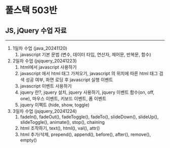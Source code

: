 # 풀스택 503반
## JS, jQuery 수업 자료

---

1. 1일차 수업 (java_20241120)
    1. javascript 기본 문법 (변수, 데이터 타입, 연산자, 제어문, 반복문, 함수)
2. 2일차 수업 (jsjquery_20241223)
	1. html에서 javascript 사용하기
	2. javascript 에서 html 태그 가져오기, javascript 의 위치에 따른 html 태그 검색 성공 여부, 화면 로딩 후 javascript 실행 이벤트
	3. javascript 이벤트 사용하기
	4. jquery 란?, jquery 설치, jquery 사용하기, jquery 이벤트 함수(on, off, one), 마우스 이벤트, 키보드 이벤트, 폼 이벤트
	5. jquery 이펙트 (hide, show, toggle)
3. 3일차 수업 (jsjquery_20241224)
	1. fadeIn(), fadeOut(), fadeToggle(), fadeTo(), slideDown(), slideUp(), slideToggle(), animate(), stop(), chaining
	2. html 조작하기, text(), html(), val(), attr()
	3. html 추가/삭제, prepend(), append(), before(), after(), remove(), empty()